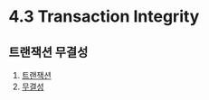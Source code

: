 # 4.3 Transaction Integrity

##  트랜잭션 무결성

1. [트랜잭션](https://congruous-parcel-450.notion.site/9b001bcea268466b818aba2d9c68497d?pvs=4) <br/>
2. [무결성](https://congruous-parcel-450.notion.site/efb2b5d17d5e49bbba18ee43afade33b?pvs=4)<br/>

